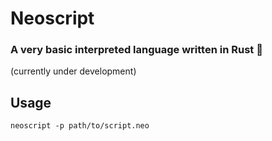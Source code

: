 # Neoscript

###  A very basic interpreted language written in Rust 🦀

(currently under development)

## Usage
```
neoscript -p path/to/script.neo
```